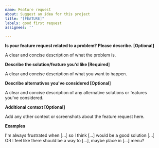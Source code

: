 ```yaml
---
name: Feature request
about: Suggest an idea for this project
title: "[FEATURE]"
labels: good first request
assignees: ''

---
```


**Is your feature request related to a problem? Please describe. [Optional]**

A clear and concise description of what the problem is.

**Describe the solution/feature you'd like [Required]**

A clear and concise description of what you want to happen.

**Describe alternatives you've considered [Optional]**

A clear and concise description of any alternative solutions or features you've considered.

**Additional context [Optional]**

Add any other context or screenshots about the feature request here.

**Examples**

I'm always frustrated when [...] so I think [...] would be a good solution [...]
OR
I feel like there should be a way to [...], maybe place in [...] menu?
